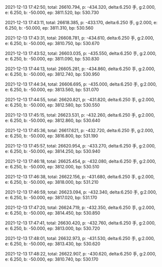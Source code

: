 2021-12-13 17:42:50, total: 26610.794, p: -434.320, delta:6.250 手, g:2.000, e: 6.250, b: -50.000, ep: 3811.520, bp: 530.730

2021-12-13 17:43:11, total: 26618.385, p: -433.170, delta:6.250 手, g:2.000, e: 6.250, b: -50.000, ep: 3811.310, bp: 530.560

2021-12-13 17:43:31, total: 26608.781, p: -434.610, delta:6.250 手, g:2.000, e: 6.250, b: -50.000, ep: 3810.750, bp: 530.670

2021-12-13 17:43:52, total: 26603.035, p: -435.550, delta:6.250 手, g:2.000, e: 6.250, b: -50.000, ep: 3811.090, bp: 530.830

2021-12-13 17:44:13, total: 26605.281, p: -434.860, delta:6.250 手, g:2.000, e: 6.250, b: -50.000, ep: 3812.740, bp: 530.950

2021-12-13 17:44:34, total: 26606.695, p: -435.000, delta:6.250 手, g:2.000, e: 6.250, b: -50.000, ep: 3813.560, bp: 531.070

2021-12-13 17:44:55, total: 26620.821, p: -431.820, delta:6.250 手, g:2.000, e: 6.250, b: -50.000, ep: 3812.580, bp: 530.550

2021-12-13 17:45:15, total: 26623.531, p: -432.260, delta:6.250 手, g:2.000, e: 6.250, b: -50.000, ep: 3812.860, bp: 530.640

2021-12-13 17:45:36, total: 26617.621, p: -432.720, delta:6.250 手, g:2.000, e: 6.250, b: -50.000, ep: 3816.800, bp: 531.190

2021-12-13 17:45:57, total: 26620.954, p: -433.270, delta:6.250 手, g:2.000, e: 6.250, b: -50.000, ep: 3814.250, bp: 530.940

2021-12-13 17:46:18, total: 26625.454, p: -432.080, delta:6.250 手, g:2.000, e: 6.250, b: -50.000, ep: 3812.000, bp: 530.510

2021-12-13 17:46:38, total: 26622.156, p: -431.680, delta:6.250 手, g:2.000, e: 6.250, b: -50.000, ep: 3818.000, bp: 531.210

2021-12-13 17:46:59, total: 26623.094, p: -432.340, delta:6.250 手, g:2.000, e: 6.250, b: -50.000, ep: 3817.020, bp: 531.170

2021-12-13 17:47:20, total: 26624.719, p: -432.350, delta:6.250 手, g:2.000, e: 6.250, b: -50.000, ep: 3814.450, bp: 530.850

2021-12-13 17:47:41, total: 26630.420, p: -432.760, delta:6.250 手, g:2.000, e: 6.250, b: -50.000, ep: 3813.000, bp: 530.720

2021-12-13 17:48:01, total: 26632.973, p: -431.530, delta:6.250 手, g:2.000, e: 6.250, b: -50.000, ep: 3813.430, bp: 530.620

2021-12-13 17:48:22, total: 26622.907, p: -430.620, delta:6.250 手, g:2.000, e: 6.250, b: -50.000, ep: 3810.740, bp: 530.170
